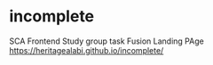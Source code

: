 # incomplete
SCA Frontend Study group task
Fusion Landing PAge
https://heritagealabi.github.io/incomplete/
